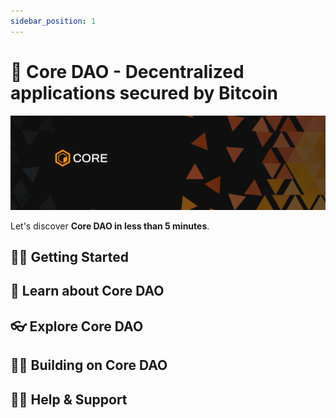 ```yaml
---
sidebar_position: 1
---
```


# 🔶 Core DAO - Decentralized applications secured by Bitcoin

![core-header](../static/img/core-header.png)

Let's discover **Core DAO in less than 5 minutes**.

## 👨‍💻 Getting Started

## 📔 Learn about Core DAO

## 👓 Explore Core DAO

## 👨‍🔧 Building on Core DAO

## 🙋‍♀️ Help & Support